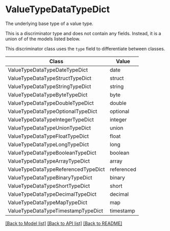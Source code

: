 # ValueTypeDataTypeDict

The underlying base type of a value type.


This is a discriminator type and does not contain any fields. Instead, it is a union
of of the models listed below.

This discriminator class uses the `type` field to differentiate between classes.

| Class | Value
| ------------ | -------------
ValueTypeDataTypeDateTypeDict | date
ValueTypeDataTypeStructTypeDict | struct
ValueTypeDataTypeStringTypeDict | string
ValueTypeDataTypeByteTypeDict | byte
ValueTypeDataTypeDoubleTypeDict | double
ValueTypeDataTypeOptionalTypeDict | optional
ValueTypeDataTypeIntegerTypeDict | integer
ValueTypeDataTypeUnionTypeDict | union
ValueTypeDataTypeFloatTypeDict | float
ValueTypeDataTypeLongTypeDict | long
ValueTypeDataTypeBooleanTypeDict | boolean
ValueTypeDataTypeArrayTypeDict | array
ValueTypeDataTypeReferencedTypeDict | referenced
ValueTypeDataTypeBinaryTypeDict | binary
ValueTypeDataTypeShortTypeDict | short
ValueTypeDataTypeDecimalTypeDict | decimal
ValueTypeDataTypeMapTypeDict | map
ValueTypeDataTypeTimestampTypeDict | timestamp


[[Back to Model list]](../../../../README.md#models-v2-link) [[Back to API list]](../../../../README.md#apis-v2-link) [[Back to README]](../../../../README.md)
